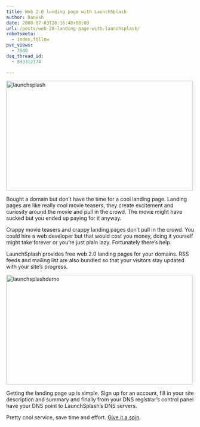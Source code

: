 ```yaml
---
title: Web 2.0 landing page with LaunchSplash
author: Danesh
date: 2008-07-03T20:16:48+00:00
url: /posts/web-20-landing-page-with-launchsplash/
robotsmeta:
  - index,follow
pvc_views:
  - 7640
dsq_thread_id:
  - 893312174

---
```

[<img loading="lazy" class="alignnone size-medium wp-image-654" title="launchsplash" src="/wp-content/uploads/2008/07/launchsplash-500x294.png" alt="launchsplash" width="500" height="294" srcset="/wp-content/uploads/2008/07/launchsplash-500x294.png 500w, /wp-content/uploads/2008/07/launchsplash.png 1021w" sizes="(max-width: 500px) 100vw, 500px" />][1]

Bought a domain but don&#8217;t have the time for a cool landing page. Landing pages are like really cool movie teasers, they create excitement and curiosity around the movie and pull in the crowd. The movie might have sucked but you ended up paying for it anyway.

Crappy movie teasers and crappy landing pages don&#8217;t pull in the crowd. You could hire a web developer but that would cost you money, doing it yourself might take forever or you&#8217;re just plain lazy. Fortunately there&#8217;s help.

LaunchSplash provides free web 2.0 landing pages for your domains. RSS feeds and mailing list are also bundled so that your visitors stay updated with your site&#8217;s progress.

<!--more-->

[<img loading="lazy" class="alignnone size-medium wp-image-655" title="launchsplashdemo" src="/wp-content/uploads/2008/07/launchsplashdemo-500x294.png" alt="launchsplashdemo" width="500" height="294" srcset="/wp-content/uploads/2008/07/launchsplashdemo-500x294.png 500w, /wp-content/uploads/2008/07/launchsplashdemo.png 1021w" sizes="(max-width: 500px) 100vw, 500px" />][2]

Getting the landing page up is simple. Sign up for an account, fill in your site description and summary and finally from your DNS registrar&#8217;s control panel have your DNS point to LaunchSplash&#8217;s DNS servers.

Pretty cool service, save time and effort. [Give it a spin][3].

 [1]: /wp-content/uploads/2008/07/launchsplash.png
 [2]: /wp-content/uploads/2008/07/launchsplashdemo.png
 [3]: http://www.launchsplash.com